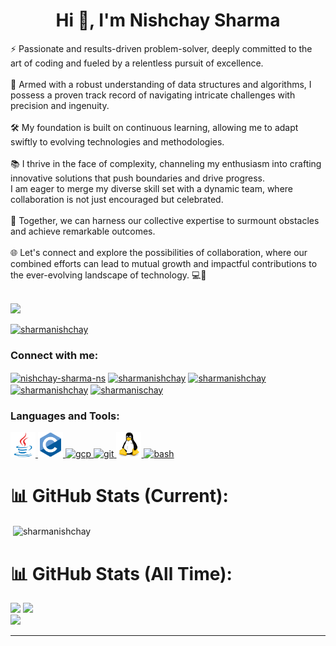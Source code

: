 <h1 align="center">Hi 👋, I'm Nishchay Sharma</h1>
⚡ Passionate and results-driven problem-solver, deeply committed to the art of coding and fueled by a relentless pursuit of excellence. <br><br>🎯 Armed with a robust understanding of data structures and algorithms, I possess a proven track record of navigating intricate challenges with precision and ingenuity.<br><br>🛠️ My foundation is built on continuous learning, allowing me to adapt swiftly to evolving technologies and methodologies. <br><br>📚 I thrive in the face of complexity, channeling my enthusiasm into crafting innovative solutions that push boundaries and drive progress.<br>I am eager to merge my diverse skill set with a dynamic team, where collaboration is not just encouraged but celebrated. <br><br>🤝 Together, we can harness our collective expertise to surmount obstacles and achieve remarkable outcomes.<br><br>🌐 Let's connect and explore the possibilities of collaboration, where our combined efforts can lead to mutual growth and impactful contributions to the ever-evolving landscape of technology. 💻🚀
</br>
</br>

[![](https://visitcount.itsvg.in/api?id=SharmaNishchay&icon=2&color=12)](https://visitcount.itsvg.in)
</br>
<p align="left"> <a href="https://github.com/ryo-ma/github-profile-trophy"><img src="https://github-profile-trophy.vercel.app/?username=sharmanishchay&theme=darkhub" alt="sharmanishchay" /></a> </p>

<h3 align="left">Connect with me:</h3>
<p align="left">
<a href="https://linkedin.com/in/nishchay-sharma-ns" target="blank"><img align="center" src="https://raw.githubusercontent.com/rahuldkjain/github-profile-readme-generator/master/src/images/icons/Social/linked-in-alt.svg" alt="nishchay-sharma-ns" height="30" width="40" /></a>
<a href="https://www.leetcode.com/sharmanishchay" target="blank"><img align="center" src="https://raw.githubusercontent.com/rahuldkjain/github-profile-readme-generator/master/src/images/icons/Social/leet-code.svg" alt="sharmanishchay" height="30" width="40" /></a>
<a href="https://codeforces.com/profile/sharmanishchay" target="blank"><img align="center" src="https://raw.githubusercontent.com/rahuldkjain/github-profile-readme-generator/master/src/images/icons/Social/codeforces.svg" alt="sharmanishchay" height="30" width="40" /></a>
<a href="https://auth.geeksforgeeks.org/user/sharmanishchay" target="blank"><img align="center" src="https://raw.githubusercontent.com/rahuldkjain/github-profile-readme-generator/master/src/images/icons/Social/geeks-for-geeks.svg" alt="sharmanishchay" height="30" width="40" /></a>
<a href="https://www.codechef.com/users/sharmanischay" target="blank"><img align="center" src="https://cdn.jsdelivr.net/npm/simple-icons@3.1.0/icons/codechef.svg" alt="sharmanischay" height="30" width="40" /></a>
</p>

<h3 align="left">Languages and Tools:</h3>
<p align="left"> <a href="https://www.java.com" target="_blank" rel="noreferrer"> <img src="https://raw.githubusercontent.com/devicons/devicon/master/icons/java/java-original.svg" alt="java" width="40" height="40"/> </a> <a href="https://www.cprogramming.com/" target="_blank" rel="noreferrer"> <img src="https://raw.githubusercontent.com/devicons/devicon/master/icons/c/c-original.svg" alt="c" width="40" height="40"/> </a> <a href="https://cloud.google.com" target="_blank" rel="noreferrer"> <img src="https://www.vectorlogo.zone/logos/google_cloud/google_cloud-icon.svg" alt="gcp" width="40" height="40"/> </a> <a href="https://git-scm.com/" target="_blank" rel="noreferrer"> <img src="https://www.vectorlogo.zone/logos/git-scm/git-scm-icon.svg" alt="git" width="40" height="40"/> </a> <a href="https://www.linux.org/" target="_blank" rel="noreferrer"> <img src="https://raw.githubusercontent.com/devicons/devicon/master/icons/linux/linux-original.svg" alt="linux" width="40" height="40"/> </a> <a href="https://www.gnu.org/software/bash/" target="_blank" rel="noreferrer"> <img src="https://www.vectorlogo.zone/logos/gnu_bash/gnu_bash-icon.svg" alt="bash" width="40" height="40"/> </a></p>

# 📊 GitHub Stats (Current):
<p>&nbsp;<img align="center" src="https://github-readme-stats.vercel.app/api?username=sharmanishchay&show_icons=true&locale=en&theme=dark" alt="sharmanishchay" /></p>

# 📊 GitHub Stats (All Time):
![](https://github-readme-stats.vercel.app/api?username=SharmaNishchay&theme=dark&hide_border=false&include_all_commits=true&count_private=false)
![](https://github-readme-streak-stats.herokuapp.com/?user=SharmaNishchay&theme=dark&hide_border=false)<br/>
![](https://github-readme-stats.vercel.app/api/top-langs?username=sharmanishchay&show_icons=true&locale=en&layout=compact&theme=dark)


---
<!-- Proudly created with GPRM ( https://gprm.itsvg.in ) -->
